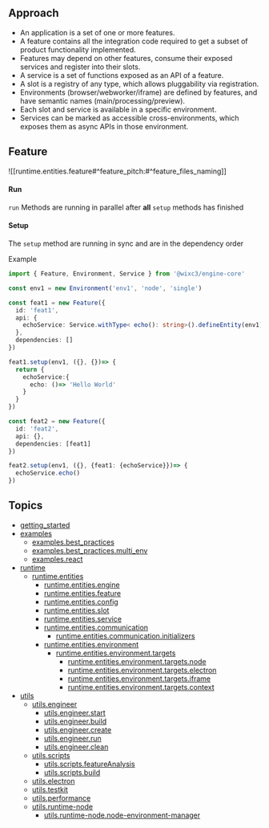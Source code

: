 ## Approach

- An application is a set of one or more features.
- A feature contains all the integration code required to get a subset of product functionality implemented.
- Features may depend on other features, consume their exposed services and register into their slots.
- A service is a set of functions exposed as an API of a feature.
- A slot is a registry of any type, which allows pluggability via registration.
- Environments (browser/webworker/iframe) are defined by features, and have semantic names (main/processing/preview).
- Each slot and service is available in a specific environment.
- Services can be marked as accessible cross-environments, which exposes them as async APIs in those environment.

## Feature

![[runtime.entities.feature#^feature_pitch:#^feature_files_naming]]

#### Run

`run` Methods are running in parallel after **all** `setup` methods has finished

#### Setup

The `setup` method are running in sync and are in the dependency order

Example

```typescript
import { Feature, Environment, Service } from '@wixc3/engine-core'

const env1 = new Environment('env1', 'node', 'single')

const feat1 = new Feature({
  id: 'feat1',
  api: {
    echoService: Service.withType< echo(): string>().defineEntity(env1)
  },
  dependencies: []
})

feat1.setup(env1, ({}, {})=> {
  return {
    echoService:{
      echo: ()=> 'Hello World'
    }
  }
})

const feat2 = new Feature({
  id: 'feat2',
  api: {},
  dependencies: [feat1]
})

feat2.setup(env1, ({}, {feat1: {echoService}})=> {
  echoService.echo()
})
```

## Topics

- [getting_started](./getting_started.md)
- [examples](./examples.md')
  - [examples.best_practices](./examples.best_practices.md)
  - [examples.best_practices.multi_env](./examples.best_practices.multi_env.md)
  - [examples.react](./examples.react.md)
- [runtime](./runtime.md')
  - [runtime.entities](./runtime.entities.md)
    - [runtime.entities.engine](./runtime.entities.engine.md)
    - [runtime.entities.feature](./runtime.entities.feature.md)
    - [runtime.entities.config](./runtime.entities.config.md)
    - [runtime.entities.slot](./runtime.entities.slot.md)
    - [runtime.entities.service](./runtime.entities.service.md)
    - [runtime.entities.communication](./runtime.entities.communication.md)
      - [runtime.entities.communication.initializers](./runtime.entities.communication.initializers.md)
    - [runtime.entities.environment](./runtime.entities.environment.md)
      - [runtime.entities.environment.targets](./runtime.entities.environment.targets.md)
        - [runtime.entities.environment.targets.node](./runtime.entities.environment.targets.node.md)
        - [runtime.entities.environment.targets.electron](./runtime.entities.environment.targets.electron.md)
        - [runtime.entities.environment.targets.iframe](./runtime.entities.environment.targets.iframe.md)
        - [runtime.entities.environment.targets.context](./runtime.entities.environment.targets.context.md)
- [utils](./utils.md')
  - [utils.engineer](./utils.engineer.md)
    - [utils.engineer.start](./utils.engineer.start.md)
    - [utils.engineer.build](./utils.engineer.build.md)
    - [utils.engineer.create](./utils.engineer.create.md)
    - [utils.engineer.run](./utils.engineer.run.md)
    - [utils.engineer.clean](./utils.engineer.clean.md)
  - [utils.scripts](./utils.scripts.md)
    - [utils.scripts.featureAnalysis](./utils.scripts.featureAnalysis.md)
    - [utils.scripts.build](./utils.scripts.build.md)
  - [utils.electron](./utils.electron.md)
  - [utils.testkit](./utils.testkit.md)
  - [utils.performance](./utils.performance.md)
  - [utils.runtime-node](./utils.runtime-node.md)
    - [utils.runtime-node.node-environment-manager](./utils.runtime-node.node-environment-manager.md)
